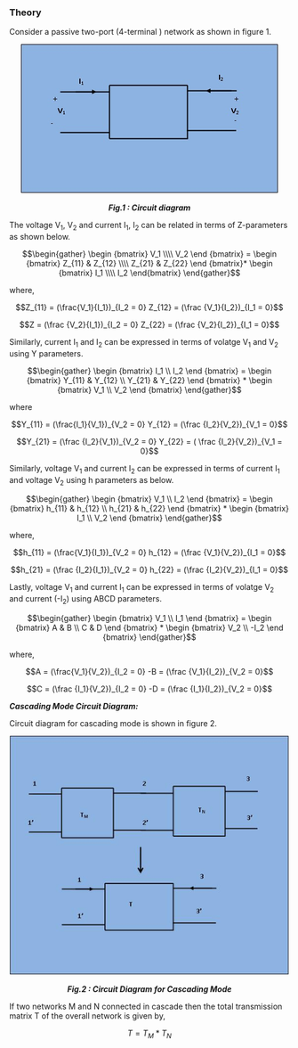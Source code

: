 ### Theory

 Consider a passive two-port (4-terminal ) network as shown in figure 1.

<div align="center">
<img src="images/main tp.jpg" />

***Fig.1 : Circuit diagram***
</div>

The voltage V<sub>1</sub>, V<sub>2</sub>  and current I<sub>1</sub>, I<sub>2</sub> can be related in terms of Z-parameters as shown below.

$$\begin{gather}
\begin {bmatrix}
V_1 \\\\
V_2
\end {bmatrix} =
\begin {bmatrix}
Z_{11} & Z_{12} \\\\
Z_{21} & Z_{22}
\end {bmatrix}*
\begin {bmatrix}
I_1 \\\\
I_2
\end{bmatrix}
\end{gather}$$

where,

$$Z_{11} = (\frac{V_1}{I_1})_{I_2 = 0} Z_{12} = (\frac {V_1}{I_2})_{I_1 = 0}$$

$$Z = (\frac {V_2}{I_1})_{I_2 = 0}  Z_{22} = (\frac {V_2}{I_2})_{I_1 = 0}$$

Similarly, current I<sub>1</sub> and I<sub>2</sub> can be expressed in terms of volatge V<sub>1</sub> and V<sub>2</sub> using Y parameters.

$$\begin{gather}
\begin {bmatrix}
I_1 \\
I_2
\end {bmatrix} =
\begin {bmatrix}
Y_{11} & Y_{12} \\
Y_{21} & Y_{22}
\end {bmatrix} * 
\begin {bmatrix}
V_1 \\
V_2
\end {bmatrix}
\end{gather}$$

where

$$Y_{11} = (\frac{I_1}{V_1})_{V_2 = 0} Y_{12} = (\frac {I_2}{V_2})_{V_1 = 0}$$

$$Y_{21} = (\frac {I_2}{V_1})_{V_2 = 0} Y_{22} = ( \frac {I_2}{V_2})_{V_1 = 0}$$

Similarly, voltage V<sub>1</sub> and current I<sub>2</sub> can be expressed in terms of current I<sub>1</sub> and voltage V<sub>2</sub> using h parameters as below.

$$\begin{gather}
\begin {bmatrix}
V_1 \\
I_2
\end {bmatrix} =
\begin {bmatrix}
h_{11} & h_{12} \\
h_{21} & h_{22}
\end {bmatrix} * 
\begin {bmatrix}
I_1 \\
V_2
\end {bmatrix}
\end{gather}$$

where,

$$h_{11} = (\frac{V_1}{I_1})_{V_2 = 0} h_{12} = (\frac {V_1}{V_2})_{I_1 = 0}$$

$$h_{21} = (\frac {I_2}{I_1})_{V_2 = 0} h_{22} = (\frac {I_2}{V_2})_{I_1 = 0}$$

Lastly, voltage V<sub>1</sub> and current I<sub>1</sub> can be expressed in terms of volatge V<sub>2</sub> and current (-I<sub>2</sub>) using ABCD parameters.

$$\begin{gather}
\begin {bmatrix}
V_1 \\
I_1
\end {bmatrix} =
\begin {bmatrix}
A & B \\
C & D
\end {bmatrix} * 
\begin {bmatrix}
V_2 \\
-I_2
\end {bmatrix}
\end{gather}$$

where,

$$A = (\frac{V_1}{V_2})_{I_2 = 0} -B = (\frac {V_1}{I_2})_{V_2 = 0}$$

$$C = (\frac {I_1}{V_2})_{I_2 = 0} -D = (\frac {I_1}{I_2})_{V_2 = 0}$$

***Cascading Mode Circuit Diagram:***

Circuit diagram for cascading mode is shown in figure 2.

<div align="center">
<img src="images/tp main 2.JPG" />

***Fig.2 : Circuit Diagram for Cascading Mode***
</div>

If two networks M and N connected in cascade then the total transmission matrix T of the overall network is given by,

$$T = T_M * T_N$$

<script id="MathJax-script" async src="https://cdn.jsdelivr.net/npm/mathjax@3/es5/tex-mml-chtml.js"></script>
